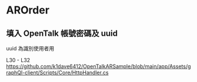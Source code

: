 # AROrder

## 填入 OpenTalk 帳號密碼及 uuid
uuid 為識別使用者用

L30 - L32
https://github.com/k1dave6412/OpenTalkARSample/blob/main/app/Assets/graphQl-client/Scripts/Core/HttpHandler.cs

